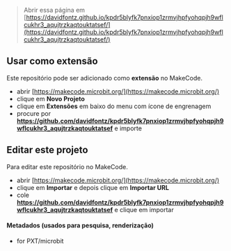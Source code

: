 
> Abrir essa página em [https://davidfontz.github.io/kpdr5blyfk7pnxiop1zrmvjhpfyohqpjh9wflcukhr3_aqujtrzkaqtouktatsef/](https://davidfontz.github.io/kpdr5blyfk7pnxiop1zrmvjhpfyohqpjh9wflcukhr3_aqujtrzkaqtouktatsef/)

## Usar como extensão

Este repositório pode ser adicionado como **extensão** no MakeCode.

* abrir [https://makecode.microbit.org/](https://makecode.microbit.org/)
* clique em **Novo Projeto**
* clique em **Extensões** em baixo do menu com ícone de engrenagem
* procure por **https://github.com/davidfontz/kpdr5blyfk7pnxiop1zrmvjhpfyohqpjh9wflcukhr3_aqujtrzkaqtouktatsef** e importe

## Editar este projeto

Para editar este repositório no MakeCode.

* abrir [https://makecode.microbit.org/](https://makecode.microbit.org/)
* clique em **Importar** e depois clique em **Importar URL**
* cole **https://github.com/davidfontz/kpdr5blyfk7pnxiop1zrmvjhpfyohqpjh9wflcukhr3_aqujtrzkaqtouktatsef** e clique em importar

#### Metadados (usados para pesquisa, renderização)

* for PXT/microbit
<script src="https://makecode.com/gh-pages-embed.js"></script><script>makeCodeRender("{{ site.makecode.home_url }}", "{{ site.github.owner_name }}/{{ site.github.repository_name }}");</script>
